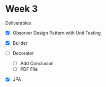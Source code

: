 # Week 3
Deliverables
- [x] Observer Design Pattern with Unit Testing
- [x] Builder
- [ ] Decorator
  - [ ] Add Conclusion
  - [ ] PDF File
- [x] JPA


